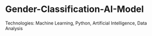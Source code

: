 # Gender-Classification-AI-Model
Technologies: Machine Learning, Python, Artificial Intelligence, Data Analysis
